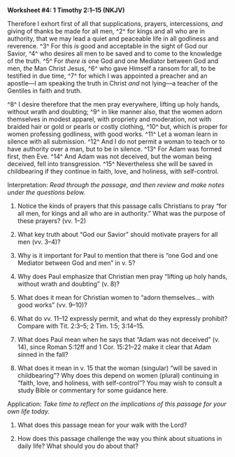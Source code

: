 **Worksheet \#4: 1 Timothy 2:1–15 (NKJV)**

Therefore I exhort first of all that supplications, prayers, intercessions, *and* giving of thanks be made for all men, ^2^ for kings and all who are in authority, that we may lead a quiet and peaceable life in all godliness and reverence. ^3^ For this *is* good and acceptable in the sight of God our Savior, ^4^ who desires all men to be saved and to come to the knowledge of the truth. ^5^ For *there is* one God and one Mediator between God and men, *the* Man Christ Jesus, ^6^ who gave Himself a ransom for all, to be testified in due time, ^7^ for which I was appointed a preacher and an apostle—I am speaking the truth in Christ *and* not lying—a teacher of the Gentiles in faith and truth.

^8^ I desire therefore that the men pray everywhere, lifting up holy hands, without wrath and doubting; ^9^ in like manner also, that the women adorn themselves in modest apparel, with propriety and moderation, not with braided hair or gold or pearls or costly clothing, ^10^ but, which is proper for women professing godliness, with good works. ^11^ Let a woman learn in silence with all submission. ^12^ And I do not permit a woman to teach or to have authority over a man, but to be in silence. ^13^ For Adam was formed first, then Eve. ^14^ And Adam was not deceived, but the woman being deceived, fell into transgression. ^15^ Nevertheless she will be saved in childbearing if they continue in faith, love, and holiness, with self-control.

Interpretation: *Read through the passage, and then review and make notes under the questions below.*

1.  Notice the kinds of prayers that this passage calls Christians to pray “for all men, for kings and all who are in authority.” What was the purpose of these prayers? (vv. 1–2)

2.  What key truth about “God our Savior” should motivate prayers for all men (vv. 3–4)?

3.  Why is it important for Paul to mention that there is “one God and one Mediator between God and men” in v. 5?

4.  Why does Paul emphasize that Christian men pray “lifting up holy hands, without wrath and doubting” (v. 8)?

5.  What does it mean for Christian women to “adorn themselves… with good works” (vv. 9–10)?

6.  What do vv. 11–12 expressly permit, and what do they expressly prohibit? Compare with Tit. 2:3–5; 2 Tim. 1:5; 3:14–15.

7.  What does Paul mean when he says that “Adam was not deceived” (v. 14), since Roman 5:12ff and 1 Cor. 15:21–22 make it clear that Adam sinned in the fall?

8.  What does it mean in v. 15 that the woman (singular) “will be saved in childbearing”? Why does this depend on women (plural) continuing in “faith, love, and holiness, with self-control”? You may wish to consult a study Bible or commentary for some guidance here.

Application: *Take time to reflect on the implications of this passage for your own life today.*

1.  What does this passage mean for your walk with the Lord?

2.  How does this passage challenge the way you think about situations in daily life? What should you do about that?


